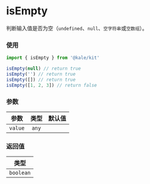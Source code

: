 # isEmpty

判断输入值是否为空（`undefined`、`null`、`空字符串`或`空数组`）。

### 使用

```ts
import { isEmpty } from '@kale/kit'

isEmpty(null) // return true
isEmpty('') // return true
isEmpty([]) // return true
isEmpty([1, 2, 3]) // return false
```

### 参数

| 参数    | 类型  | 默认值 |
| ------- | :---: | -----: |
| `value` | `any` |        |

### 返回值

|   类型    |
| :-------: |
| `boolean` |
